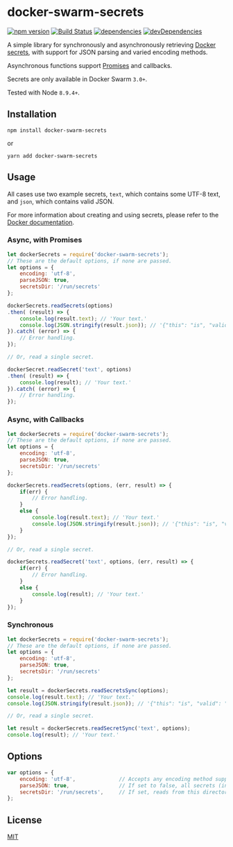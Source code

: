 # docker-swarm-secrets

[![npm version](https://img.shields.io/npm/v/docker-swarm-secrets.svg)](https://www.npmjs.com/package/docker-swarm-secrets) [![Build Status](https://img.shields.io/travis/carriejv/docker-swarm-secrets.svg)](https://travis-ci.org/carriejv/docker-swarm-secrets) [![dependencies](https://img.shields.io/david/carriejv/docker-swarm-secrets.svg)](https://david-dm.org/carriejv/docker-swarm-secrets)  [![devDependencies](https://img.shields.io/david/dev/carriejv/docker-swarm-secrets.svg)](https://david-dm.org/carriejv/docker-swarm-secrets#info=devDependencies)


A simple library for synchronously and asynchronously retrieving [Docker secrets](https://docs.docker.com/engine/swarm/secrets/), with support for JSON parsing and varied encoding methods.

Asynchronous functions support [Promises](https://developer.mozilla.org/en-US/docs/Web/JavaScript/Reference/Global_Objects/Promise) and callbacks.

Secrets are only available in Docker Swarm `3.0+`.

Tested with Node `8.9.4+`.

## Installation

`npm install docker-swarm-secrets`

or

`yarn add docker-swarm-secrets`

## Usage

All cases use two example secrets, `text`, which contains some UTF-8 text, and `json`, which contains valid JSON.

For more information about creating and using secrets, please refer to the [Docker documentation](https://docs.docker.com/compose/compose-file/#secrets).

### Async, with Promises

```javascript
let dockerSecrets = require('docker-swarm-secrets');
// These are the default options, if none are passed.
let options = {
    encoding: 'utf-8',
    parseJSON: true,
    secretsDir: '/run/secrets'
};

dockerSecrets.readSecrets(options)
.then( (result) => {
    console.log(result.text); // 'Your text.'
    console.log(JSON.stringify(result.json)); // '{"this": "is", "valid": "json"}'
}).catch( (error) => {
    // Error handling.
});

// Or, read a single secret.

dockerSecret.readSecret('text', options)
.then( (result) => {
    console.log(result); // 'Your text.'
}).catch( (error) => {
    // Error handling.
});
```

### Async, with Callbacks

```javascript
let dockerSecrets = require('docker-swarm-secrets');
// These are the default options, if none are passed.
let options = {
    encoding: 'utf-8',
    parseJSON: true,
    secretsDir: '/run/secrets'
};

dockerSecrets.readSecrets(options, (err, result) => {
    if(err) {
        // Error handling.
    }
    else {
        console.log(result.text); // 'Your text.'
        console.log(JSON.stringify(result.json)); // '{"this": "is", "valid": "json"}'
    }
});

// Or, read a single secret.

dockerSecrets.readSecret('text', options, (err, result) => {
    if(err) {
        // Error handling.
    }
    else {
        console.log(result); // 'Your text.'
    }
});
```

### Synchronous

```javascript
let dockerSecrets = require('docker-swarm-secrets');
// These are the default options, if none are passed.
let options = {
    encoding: 'utf-8',
    parseJSON: true,
    secretsDir: '/run/secrets'
};

let result = dockerSecrets.readSecretsSync(options);
console.log(result.text); // 'Your text.'
console.log(JSON.stringify(result.json)); // '{"this": "is", "valid": "json"}'

// Or, read a single secret.

let result = dockerSecrets.readSecretSync('text', options);
console.log(result); // 'Your text.'
```


## Options
```javascript
var options = {
    encoding: 'utf-8',              // Accepts any encoding method supported by Node fs.
    parseJSON: true,                // If set to false, all secrets (including JSON) will be read as plain text.
    secretsDir: '/run/secrets',     // If set, reads from this directory instead of the Docker default of /run/secrets
};
```

## License

[MIT](https://github.com/carriejv/docker-swarm-secrets/blob/master/LICENSE)